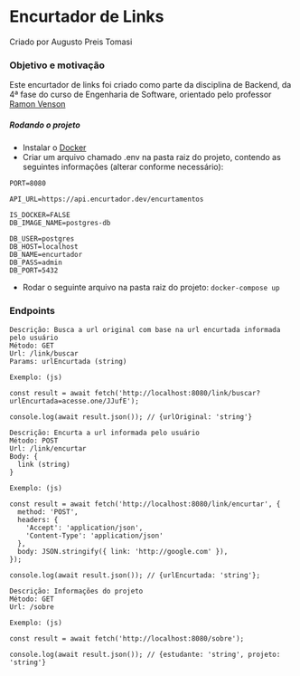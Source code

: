 # Encurtador de Links

Criado por Augusto Preis Tomasi

### Objetivo e motivação

Este encurtador de links foi criado como parte da disciplina de Backend, da 4ª fase do curso de Engenharia de Software, orientado pelo professor [Ramon Venson](https://gitlab.com/professor-rvenson)

##### Rodando o projeto

- Instalar o [Docker](https://www.docker.com/)
- Criar um arquivo chamado .env na pasta raiz do projeto, contendo as seguintes informações (alterar conforme necessário):
```
PORT=8080

API_URL=https://api.encurtador.dev/encurtamentos

IS_DOCKER=FALSE
DB_IMAGE_NAME=postgres-db

DB_USER=postgres
DB_HOST=localhost
DB_NAME=encurtador
DB_PASS=admin
DB_PORT=5432
```
- Rodar o seguinte arquivo na pasta raiz do projeto: `docker-compose up`

### Endpoints

```
Descrição: Busca a url original com base na url encurtada informada pelo usuário
Método: GET
Url: /link/buscar
Params: urlEncurtada (string)

Exemplo: (js)

const result = await fetch('http://localhost:8080/link/buscar?urlEncurtada=acesse.one/JJufE');

console.log(await result.json()); // {urlOriginal: 'string'}
```
```
Descrição: Encurta a url informada pelo usuário
Método: POST
Url: /link/encurtar
Body: {
  link (string)
}

Exemplo: (js)

const result = await fetch('http://localhost:8080/link/encurtar', {
  method: 'POST',
  headers: {
    'Accept': 'application/json',
    'Content-Type': 'application/json'
  },
  body: JSON.stringify({ link: 'http://google.com' }),
});

console.log(await result.json()); // {urlEncurtada: 'string'};
```
```
Descrição: Informações do projeto
Método: GET
Url: /sobre

Exemplo: (js)

const result = await fetch('http://localhost:8080/sobre');

console.log(await result.json()); // {estudante: 'string', projeto: 'string'}
```
